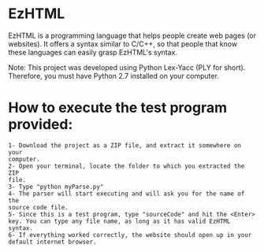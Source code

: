 # EzHTML

EzHTML is a programming language that helps people create web pages (or websites). It offers a syntax similar to C/C++, so that people that know these languages can easily grasp EzHTML's syntax. 

Note: This project was developed using Python Lex-Yacc (PLY for short). Therefore, you must have Python 2.7 installed on your computer.


# How to execute the test program provided:
    1- Download the project as a ZIP file, and extract it somewhere on your 
    computer.
    2- Open your terminal, locate the folder to which you extracted the ZIP
    file.
    3- Type "python myParse.py"
    4- The parser will start executing and will ask you for the name of the 
    source code file.
    5- Since this is a test program, type "sourceCode" and hit the <Enter>
    key. You can type any file name, as long as it has valid EzHTML syntax.
    6- If everything worked correctly, the website should open up in your
    default internet browser.
